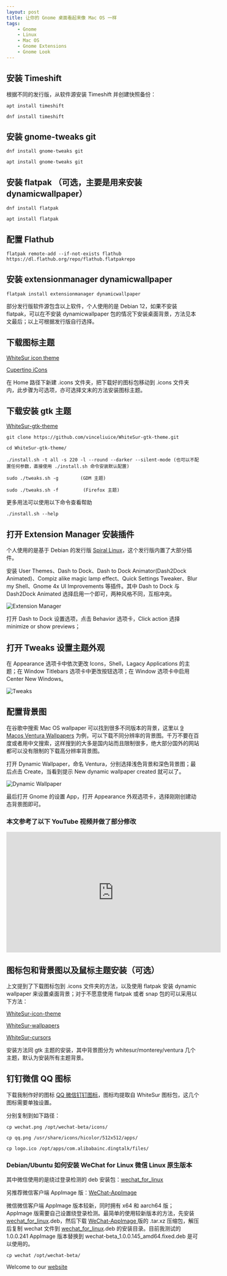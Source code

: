 ```yaml
---
layout: post
title: ﻿让你的 Gnome 桌面看起来像 Mac OS 一样
tags:
    - Gnome
    - Linux
    - Mac OS
    - Gnome Extensions
    - Gnome Look
---
```

## 安装 Timeshift

根据不同的发行版，从软件源安装 Timeshift 并创建快照备份：

    apt install timeshift
      
    dnf install timeshift

## 安装 gnome-tweaks git

    dnf install gnome-tweaks git
      
    apt install gnome-tweaks git

## 安装 flatpak （可选，主要是用来安装 dynamicwallpaper）

    dnf install flatpak
      
    apt install flatpak
      
## 配置 Flathub

    flatpak remote-add --if-not-exists flathub https://dl.flathub.org/repo/flathub.flatpakrepo
      
## 安装 extensionmanager dynamicwallpaper 

    flatpak install extensionmanager dynamicwallpaper
      
部分发行版软件源包含以上软件，个人使用的是 Debian 12，如果不安装 flatpak，可以在不安装 dynamicwallpaper 包的情况下安装桌面背景，方法见本文最后；以上可根据发行版自行选择。

## 下载图标主题

[WhiteSur icon theme](https://www.gnome-look.org/s/Gnome/p/1405756/)

[Cupertino iCons](https://www.pling.com/p/1102582/)

在 Home 路径下新建 .icons 文件夹，把下载好的图标包移动到 .icons 文件夹内，此步骤为可选项，亦可选择文末的方法安装图标主题。

## 下载安装 gtk 主题

[WhiteSur-gtk-theme](https://github.com/vinceliuice/WhiteSur-gtk-theme)

    git clone https://github.com/vinceliuice/WhiteSur-gtk-theme.git
      
    cd WhiteSur-gtk-theme/
      
    ./install.sh -t all -s 220 -l --round --darker --silent-mode (也可以不配置任何参数，直接使用 ./install.sh 命令安装默认配置)
      
    sudo ./tweaks.sh -g        (GDM 主题)
      
    sudo ./tweaks.sh -f         (Firefox 主题)
      
更多用法可以使用以下命令查看帮助
      
    ./install.sh --help

## 打开 Extension Manager 安装插件
      
个人使用的是基于 Debian 的发行版 [Spiral Linux](https://spirallinux.github.io/)，这个发行版内置了大部分插件。

安装 User Themes、Dash to Dock、Dash to Dock Animator(Dash2Dock Animated)、Compiz alike magic lamp effect、Quick Settings Tweaker、Blur my Shell、Gnome 4x UI Improvements 等插件。其中 Dash to Dock 与 Dash2Dock Animated 选择启用一个即可，两种风格不同，互相冲突。

![Extension Manager](https://raw.githubusercontent.com/huijingfei/huijingfei.github.io/master/img/gnome%20extensions.webp)

打开 Dash to Dock 设置选项，点击 Behavior 选项卡，Click action 选择 minimize or show previews；

## 打开 Tweaks 设置主题外观

在 Appearance 选项卡中依次更改 Icons，Shell，Lagacy Applications 的主题；在 Window Titlebars 选项卡中更改按钮选项；在 Window 选项卡中启用 Center New Windows。

![Tweaks](https://raw.githubusercontent.com/huijingfei/huijingfei.github.io/master/img/gnome%20tweaks.webp)

## 配置背景图

在谷歌中搜索 Mac OS wallpaper 可以找到很多不同版本的背景，这里以 [9 Macos Ventura Wallpapers](https://hdqwalls.com/macos-ventura-wallpapers) 为例，可以下载不同分辨率的背景图。千万不要在百度或者用中文搜索，这样搜到的大多是国内站而且限制很多，绝大部分国外的网站都可以没有限制的下载高分辨率背景图。

打开 Dynamic Wallpaper，命名 Ventura，分别选择浅色背景和深色背景图；最后点击 Create，当看到提示 New dynamic wallpaper created 就可以了。

![Dynamic Wallpaper](https://raw.githubusercontent.com/huijingfei/huijingfei.github.io/master/img/dynamic%20wallpaper.webp)

最后打开 Gnome 的设置 App，打开 Appearance 外观选项卡，选择刚刚创建动态背景图即可。
      
### 本文参考了以下 YouTube 视频并做了部分修改

<iframe width="560" height="315" src="https://www.youtube.com/embed/pBa1uAIA32w?si=c1nobn5IPed8tnQU" title="YouTube video player" frameborder="0" allow="accelerometer; autoplay; clipboard-write; encrypted-media; gyroscope; picture-in-picture; web-share" referrerpolicy="strict-origin-when-cross-origin" allowfullscreen></iframe>

## 图标包和背景图以及鼠标主题安装（可选）

上文提到了下载图标包到 .icons 文件夹的方法，以及使用 flatpak 安装 dynamic wallpaper 来设置桌面背景；对于不愿意使用 flatpak 或者 snap 包的可以采用以下方法：

[WhiteSur-icon-theme ](https://github.com/vinceliuice/WhiteSur-icon-theme)

[WhiteSur-wallpapers ](https://github.com/vinceliuice/WhiteSur-wallpapers)

[WhiteSur-cursors](https://github.com/vinceliuice/WhiteSur-cursors)

安装方法同 gtk 主题的安装，其中背景图分为 whitesur/monterey/ventura 几个主题，默认为安装所有主题背景。

## 钉钉微信 QQ 图标

下载我制作好的图标 [QQ 微信钉钉图标](https://raw.githubusercontent.com/huijingfei/Blog_Gitalk/main/icon.zip)，图标均提取自 WhiteSur 图标包，这几个图标需要单独设置。

分别复制到如下路径：

    cp wechat.png /opt/wechat-beta/icons/

    cp qq.png /usr/share/icons/hicolor/512x512/apps/

    cp logo.ico /opt/apps/com.alibabainc.dingtalk/files/

### Debian/Ubuntu 如何安装 WeChat for Linux 微信 Linux 原生版本
      
其中微信使用的是绕过登录检测的 deb 安装包：[wechat_for_linux](https://github.com/lovechoudoufu/wechat_for_linux)

另推荐微信客户端 AppImage 版：[WeChat-AppImage ](https://github.com/zydou/WeChat-AppImage)

微信微信客户端 AppImage 版本较新，同时拥有 x64 和 aarch64 版；AppImage 版需要自己设置绕登录检测。最简单的使用较新版本的方法，先安装 [wechat_for_linux](https://github.com/lovechoudoufu/wechat_for_linux).deb，然后下载 [WeChat-AppImage ](https://github.com/zydou/WeChat-AppImage) 版的 .tar.xz 压缩包，解压后复制 wechat 文件到 [wechat_for_linux](https://github.com/lovechoudoufu/wechat_for_linux).deb 的安装目录。目前我测试的 1.0.0.241 AppImage 版本替换到 wechat-beta_1.0.0.145_amd64.fixed.deb 是可以使用的。

    cp wechat /opt/wechat-beta/
      
Welcome to our [website](https://blog.tigress.cc/)

